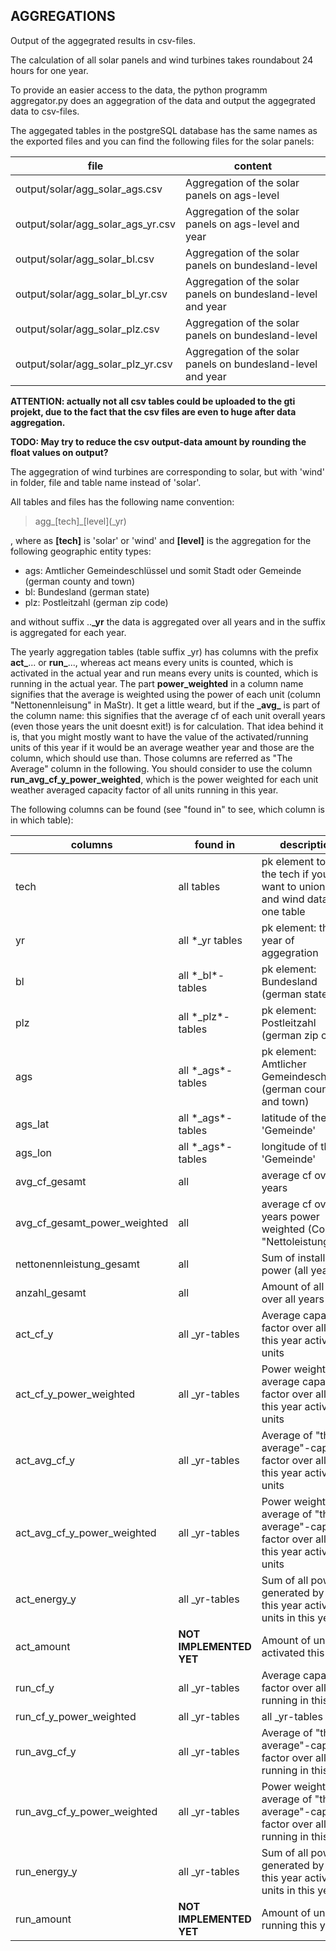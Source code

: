 ## AGGREGATIONS
Output of the aggegrated results in csv-files.

The calculation of all solar panels and wind turbines takes  roundabout 24 hours for one year.

To provide an easier access to the data, the python programm aggregator.py does an aggegration of the data and output the aggegrated data to csv-files.

The aggegated tables in the postgreSQL database has the same names as the exported files and you can find the following files for the solar panels:

| file| content |
| --- | --- |
| output/solar/agg_solar_ags.csv | Aggregation of the solar panels on ags-level  |
| output/solar/agg_solar_ags_yr.csv | Aggregation of the solar panels on ags-level and year  |
| output/solar/agg_solar_bl.csv | Aggregation of the solar panels on bundesland-level  |
| output/solar/agg_solar_bl_yr.csv | Aggregation of the solar panels on bundesland-level and year  |
| output/solar/agg_solar_plz.csv | Aggregation of the solar panels on bundesland-level  |
| output/solar/agg_solar_plz_yr.csv | Aggregation of the solar panels on bundesland-level and year  |

**ATTENTION: actually not all csv tables could be uploaded to the gti projekt, due to the fact that the csv files are even to huge after data aggregation.**

**TODO: May try to reduce the csv output-data amount by rounding the float values on output?**

The aggegration of wind turbines are corresponding to solar, but with 'wind' in folder, file and table name instead of 'solar'.

All tables and files has the following name convention:  
>agg\_\[tech\]\_\[level\](\_yr) 

, where as **\[tech\]** is 'solar' or 'wind' and **\[level\]** is the  aggregation for the following geographic entity types:
- ags: Amtlicher Gemeindeschlüssel und somit Stadt oder Gemeinde (german county and town)
- bl: Bundesland (german state)
- plz: Postleitzahl (german zip code) 

and without suffix ..**\_yr** the data is aggregated over all years and in the suffix is aggregated for each year.

The yearly aggregation tables (table suffix \_yr) has columns with the prefix **act\_**... or **run\_**..., whereas act means every units is counted, which is activated in the actual year and run means every units is counted, which is running in the actual year. The part **power_weighted** in a column name signifies that the average is weighted using the power of each unit (column "Nettonennleisung" in MaStr). It get a little weard, but if the **\_avg\_** is part of the column name: this signifies that the average cf of each unit overall years (even those years the unit doesnt exit!) is for calculation. That idea behind it is, that you might mostly want to have the value of the activated/running units of this year if it would be an average weather year and those are the column, which should use than. Those columns are referred as "The Average" column in the following. You should consider to use the column **run_avg_cf_y_power_weighted**, which is the power weighted for each unit weather averaged capacity factor of all units running in this year.

The following columns can be found (see "found in" to see, which column is in which table):

| columns | found in | description |
| --- | --- | --- |
| tech | all tables | pk element to differ the tech if you want to union solar and wind data into one table |
| yr | all *_yr tables |  pk element: the year of aggegration |
| bl | all \*_bl\*-tables | pk element: Bundesland (german state) | 
| plz | all \*_plz\*-tables | pk element:  Postleitzahl (german zip code) | 
| ags | all \*_ags\*-tables | pk element: Amtlicher Gemeindeschlüssel (german county and town) | 
| ags_lat | all \*_ags\*-tables | latitude of the 'Gemeinde' |
| ags_lon | all \*_ags\*-tables | longitude of the 'Gemeinde' |
| avg_cf_gesamt | all | average cf over all years |
| avg_cf_gesamt_power_weighted | all | average cf over all years power weighted (Column "Nettoleistung") |
| nettonennleistung_gesamt | all | Sum of installed power (all years) |
| anzahl_gesamt | all | Amount of all units over all years |
| act_cf_y | all \_yr-tables | Average capacity factor over all in this year activated units  |
| act_cf_y_power_weighted | all \_yr-tables | Power weighted average capacity factor over all in this year activated units | 
| act_avg_cf_y | all \_yr-tables |  Average of "the average"-capacity factor over all in this year activated units |
| act_avg_cf_y_power_weighted | all \_yr-tables |  Power weighted average of "the average"-capacity factor over all in this year activated units |
| act_energy_y | all \_yr-tables |  Sum of all powered generated by in this year activated units in this year |
| act_amount | **NOT IMPLEMENTED YET** | Amount of units activated this year | 
| run_cf_y | all \_yr-tables | Average capacity factor over all units running in this year  |
| run_cf_y_power_weighted | all \_yr-tables | all \_yr-tables | Power weighted average capacity factor over all units running in this year activated units |
| run_avg_cf_y | all \_yr-tables | Average of "the average"-capacity factor over all units running in this year |
| run_avg_cf_y_power_weighted | all \_yr-tables |  Power weighted average of "the average"-capacity factor over all units running in this year |
| run_energy_y | all \_yr-tables | Sum of all powered generated by in this year activated units in this year |
| run_amount | **NOT IMPLEMENTED YET** | Amount of units running this year | 


